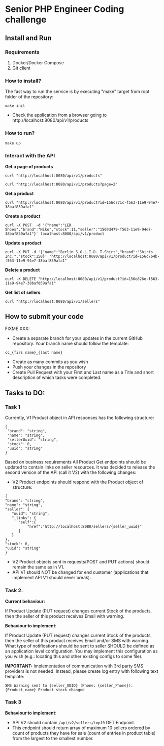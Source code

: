 # Senior PHP Engineer Coding challenge

## Install and Run
### Requirements
1. Docker/Docker Compose
2. Git client

### How to install?

The fast way to run the service is by executing "make" target from root folder of the repository:
```
make init
```

- Check the application from a browser going to  http://localhost:8080/api/v1/products

### How to run?

```
make up
```

### Interact with the API

__Get a page of products__

```curl "http://localhost:8080/api/v1/products"```

```curl "http://localhost:8080/api/v1/products?page=2"```

__Get a product__

```curl "http://localhost:8080/api/v1/product?id=156c771c-f563-11e9-94e7-38baf859afa1"```

__Create a product__

```curl -X POST  -d '{"name":"LED Shoes","brand":"Niko","stock":11,"seller":"1569d479-f563-11e9-94e7-38baf859afa1"}' localhost:8080/api/v1/product```

__Update a product__

```curl -X PUT -d '{"name":"Berlin S.O.L.I.D. T-Shirt","brand":"Shirts Inc.","stock":150}' "http://localhost:8080/api/v1/product?id=156c764b-f563-11e9-94e7-38baf859afa1"```

__Delete a product__

```curl -X DELETE "http://localhost:8080/api/v1/product?id=156c826e-f563-11e9-94e7-38baf859afa1"```

__Get list of sellers__

```curl "http://localhost:8080/api/v1/sellers"```

## How to submit your code
FIXME XXX:
- Create a separate branch for your updates in the current GitHub repository. Your branch name should follow the template:
```
cc_{firs name}_{last name}
```
- Create as many commits as you wish
- Push your changes in the repository
- Create Pull Request with your First and Last name as a Title and short description of which tasks were completed.


## Tasks to DO:
### Task 1

Currently, V1 Product object in API responses has the following structure:
 ```
{
  "brand": "string",
  "name": "string",
  "sellerUuid": "string",
  "stock": 0,
  "uuid": "string"
}
```

 Based on business requirements All Product Get endpoints should be updated to contain links on seller resources. It was decided to release the second version of the API (call it V2) with the following changes:
  - V2 Product endpoints should respond with the Product object of structure:
  ```
{
  "brand": "string",
  "name": "string",
  "seller": {
     "uuid": "string",
     "_links": {
        "self":{
            "href":"http://localhost:8080/sellers/{seller_uuid}"
        }
     }
  },
  "stock": 0,
  "uuid": "string"
}
```
- V2 Product objects sent in requests(POST and PUT actions) should remain the same as in V1.
- API V1 should NOT be changed for end customer (applications that implement API V1 should never break).

### Task 2.

**Current behaviour:**

If Product Update (PUT request) changes current Stock of the products, then the seller of this product receives Email with warning.

**Behaviour to implement:**

If Product Update (PUT request) changes current Stock of the products, then the seller of this product receives Email and/or SMS with warning.
What type of notifications should be sent to seller SHOULD be defined as an application level configuration. You may implement this configuration as you wish (e.g.: locating this and other existing configs to some file).

**IMPORTANT:** Implementation of communication with 3rd party SMS providers is not needed. Instead, please create log entry with following text template:
```
SMS Warning sent to {seller_UUID} (Phone: {seller_Phone}): {Product_name} Product stock changed
```

### Task 3

**Behaviour to implement:**
- API V2 should contain ``/api/v2/sellers/top10`` GET Endpoint.
- This endpoint should return array of maximum 10 sellers ordered by count of products they have for sale (count of entries in product table) from the largest to the smallest number.
